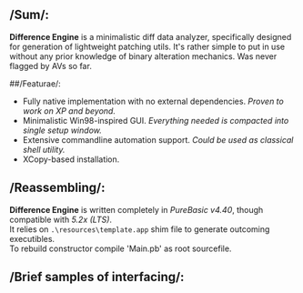 ## /Sum/:
**Difference Engine** is a minimalistic diff data analyzer, specifically designed for generation of lightweight patching utils. It's rather simple to put in use without any prior knowledge of binary alteration mechanics.
Was never flagged by AVs so far.

##/Featurae/:
-	Fully native implementation with no external dependencies. *Proven to work on XP and beyond.*
-	Minimalistic Win98-inspired GUI. *Everything needed is compacted into single setup window.*
-	Extensive commandline automation support. *Could be used as classical shell utility.*
-	XCopy-based installation.

## /Reassembling/:
**Difference Engine** is written completely in *PureBasic v4.40*, though compatible with *5.2x (LTS)*.  
It relies on `.\resources\template.app` shim file to generate outcoming executibles.  
To rebuild constructor compile 'Main.pb' as root sourcefile.

## /Brief samples of interfacing/:
